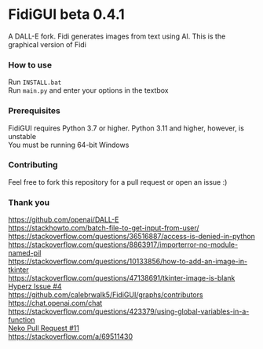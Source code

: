 # FidiGUI beta 0.4.1
A DALL-E fork. Fidi generates images from text using AI. This is the graphical version of Fidi<br>
### How to use
Run `INSTALL.bat`<br>
Run `main.py` and enter your options in the textbox<br>
### Prerequisites
FidiGUI requires Python 3.7 or higher. Python 3.11 and higher, however, is unstable<br>
You must be running 64-bit Windows<br>
### Contributing
Feel free to fork this repository for a pull request or open an issue :)<br>
### Thank you
https://github.com/openai/DALL-E<br>
https://stackhowto.com/batch-file-to-get-input-from-user/<br>
https://stackoverflow.com/questions/36516887/access-is-denied-in-python<br>
https://stackoverflow.com/questions/8863917/importerror-no-module-named-pil<br>
https://stackoverflow.com/questions/10133856/how-to-add-an-image-in-tkinter<br>
https://stackoverflow.com/questions/47138691/tkinter-image-is-blank<br>
<a href="https://github.com/calebrwalk5/FidiGUI/issues/4">Hyperz Issue #4</a><br>
https://github.com/calebrwalk5/FidiGUI/graphs/contributors<br>
https://chat.openai.com/chat<br>
https://stackoverflow.com/questions/423379/using-global-variables-in-a-function<br>
<a href="https://github.com/calebrwalk5/FidiGUI/pull/11">Neko Pull Request #11</a><br>
https://stackoverflow.com/a/69511430<br>
